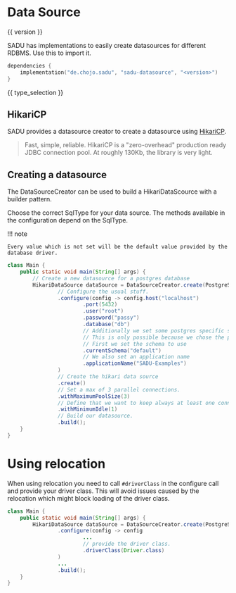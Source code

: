# Data Source

{{ version }}

SADU has implementations to easily create datasources for different RDBMS. Use this to import it.

```kts
dependencies {
    implementation("de.chojo.sadu", "sadu-datasource", "<version>")
}
```

{{ type_selection }}

## HikariCP

SADU provides a datasource creator to create a datasource using [HikariCP](https://github.com/brettwooldridge/HikariCP).

> Fast, simple, reliable. HikariCP is a "zero-overhead" production ready JDBC connection pool. At roughly 130Kb, the library is very light.

## Creating a datasource

The DataSourceCreator can be used to build a HikariDataScource with a builder pattern.

Choose the correct SqlType for your data source. The methods available in the configuration depend on the SqlType.

!!! note

    Every value which is not set will be the default value provided by the database driver.


```java
class Main {
    public static void main(String[] args) {
        // Create a new datasource for a postgres database
        HikariDataSource dataSource = DataSourceCreator.create(PostgreSql.get())
                // Configure the usual stuff.
                .configure(config -> config.host("localhost")
                        .port(5432)
                        .user("root")
                        .password("passy")
                        .database("db")
                        // Additionally we set some postgres specific stuff.
                        // This is only possible because we chose the postgres database type.
                        // First we set the schema to use
                        .currentSchema("default")
                        // We also set an application name
                        .applicationName("SADU-Examples")
                )
                // Create the hikari data source
                .create()
                // Set a max of 3 parallel connections.
                .withMaximumPoolSize(3)
                // Define that we want to keep always at least one connecction.
                .withMinimumIdle(1)
                // Build our datasource.
                .build();
    }
}
```

# Using relocation

When using relocation you need to call `#driverClass` in the configure call and provide your driver class.
This will avoid issues caused by the relocation which might block loading of the driver class.

```java
class Main {
    public static void main(String[] args) {
        HikariDataSource dataSource = DataSourceCreator.create(PostgreSql.get())
                .configure(config -> config
                        ...
                        // provide the driver class.
                        .driverClass(Driver.class)
                )
                ...
                .build();
    }
}
```
